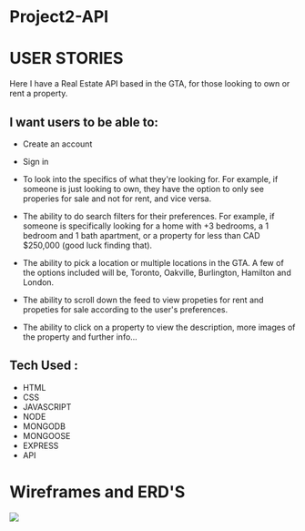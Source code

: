 # Project2-API

# USER STORIES

Here I have a Real Estate API based in the GTA, for those looking to own or rent a property.

 ## I want users to be able to:

 - Create an account
 - Sign in
 - To look into the specifics of what they're looking for. For example, if someone is just looking to own, they have the option to only see properies for sale and not for rent, and vice versa.

 - The ability to do search filters for their preferences. For example, if someone is specifically looking for a home with +3 bedrooms, a 1 bedroom and 1 bath apartment, or a property for less than CAD $250,000 (good luck finding that). 

 - The ability to pick a location or multiple locations in the GTA. A few of the options included will be, Toronto, Oakville, Burlington, Hamilton and London.
 
 - The ability to scroll down the feed to view propeties for rent and propeties for sale according to the user's preferences.

 - The ability to click on a property to view the description, more images of the property and further info...


 ## Tech Used :

 - HTML 
 - CSS
 - JAVASCRIPT
 - NODE
 - MONGODB
 - MONGOOSE
 - EXPRESS
 - API

 # Wireframes and ERD'S

  ![](Agenda.png)